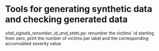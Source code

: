 # Tools for generating synthetic data and checking generated data

*vital_signals_renumber_id_and_stats.py*: renumber the victims' id  starting from zero, print the number of victims per label and the corresponding accumulated severity value.

